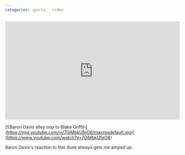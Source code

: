 ```yaml
---
categories: sports,  video
---
```


<iframe width="560" height="315" src="https://www.youtube.com/embed/70iMbkUfeO8" title="YouTube video player" frameborder="0" allow="accelerometer; autoplay; clipboard-write; encrypted-media; gyroscope; picture-in-picture" allowfullscreen></iframe>

[![Baron Davis alley oop to Blake Griffin]
(https://img.youtube.com/vi/70iMbkUfeO8/maxresdefault.jpg)]
(https://www.youtube.com/watch?v=70iMbkUfeO8)

Baron Davis's reaction to this dunk always gets me amped up.
